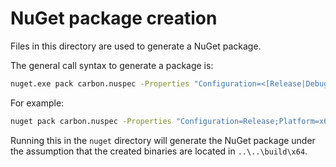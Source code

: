# NuGet package creation

Files in this directory are used to generate a NuGet package.

The general call syntax to generate a package is:

```cmd
nuget.exe pack carbon.nuspec -Properties "Configuration=<[Release|Debug]>;Platform=<Win32|x64>;BuildNumber=<NUMBER>" 
```

For example:

```cmd
nuget pack carbon.nuspec -Properties "Configuration=Release;Platform=x64;BuildNumber=0.0.0.007"
```

Running this in the `nuget` directory will generate the NuGet package under the assumption that the created binaries are located in `..\..\build\x64`.
